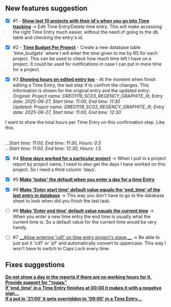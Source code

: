 ## New features suggestion

- [x] #1 - <u>__Show last 10 projects with their id's when you go into Time tracking__</u> -> Edit Time Entry/Delete time entry.
  This will make accessing the right Time Entry much easier, without the need of going to the db table and checking
  the entry's id.<br>

- [x] #2 - <u>__Time Budget Per Project__</u> - Create a new database table 'time_budgets' where I will enter the time given to me
by RS for each project. This can be used to check how much time left I have on a project. It could be used for notifications
in case I can put in more time for a project.<br>

- [x] #3 <u>__Showing hours on edited entry too__</u> - At the moment when finish editing a Time Entry, the last step if to confirm
  the changes. This information is shown for the original entry and the updated entry:
  <br>*Original: Project name: DRE01119_SC03_REGENCY_GRAPHITE_III, Entry date: 2025-06-27, Start time: 11:00, End time: 11:30*
  <br>*Updated: Project name: DRE01119_SC03_REGENCY_GRAPHITE_III, Entry date: 2025-06-27, Start time: 11:00, End time: 12:30*
  <br>

I want to show the total hours per Time Entry on this confirmation step. Like this:

<br>*...Start time: 11:00, End time: 11:30, Hours: 0.5*
<br>*...Start time: 11:00, End time: 12:30, Hours: 1.5*
<br>

- [x] #4 <u>__Show days worked for a particular project__</u> -> When I pull in a project report by project name, I need to also
  get the days I have worked on this project. So I need a third column 'days'.

- [x] #5 <u>__Make 'today' the default when you enter a day for a time Entry__</u>

- [x] #6 <u>__Make 'Enter start time' default value equals the 'end_time' of the last entry in database__</u> -> This way you don't have to
  go to the database sheet to look when did you finish the last task.

- [ ] #6 <u>__Make 'Enter end time' default value equals the current time__</u> -> When you enter a new time entry the end time is usually what
  the current time is. So a default value for the current time would be very handy.

- [ ] #7 <u>__Allow entering 'cd1' on time entry project's stage __</u> -> Be able to just put it 'cd1' or 'pf' and automatically convert to uppercase. This
way I won't have to switch to Caps Lock every time.

## Fixes suggestions

<u>__Do not show a day in the reports if there are no working hours for it.__</u><br>
<u>__Provide support for "тодаъ"__</u><br>
<u>__If 'end_time' in a Time Entry finishes at 00:00 it makes it with a negative sign...__</u><br>
<u>__If a put in '21:00' it gets overridden to '09:00' in a Time Entry...__</u><br>